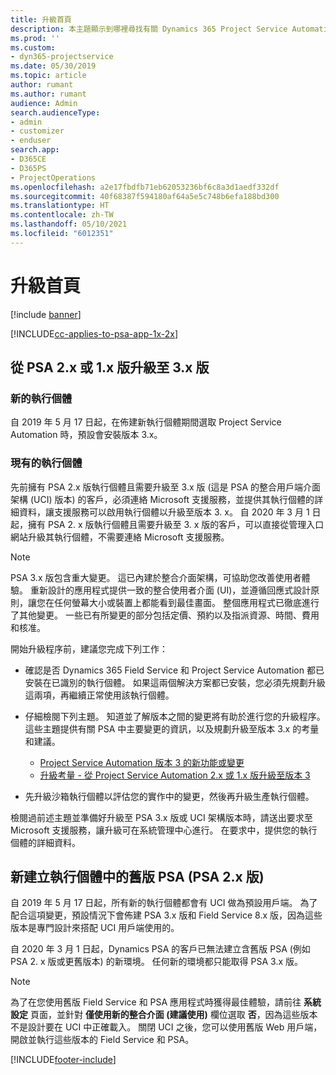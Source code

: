 ```yaml
---
title: 升級首頁
description: 本主題顯示到哪裡尋找有關 Dynamics 365 Project Service Automation 的新功能和其已變更功能的重要資訊，以及升級為最新版本的程序。
ms.prod: ''
ms.custom:
- dyn365-projectservice
ms.date: 05/30/2019
ms.topic: article
author: rumant
ms.author: rumant
audience: Admin
search.audienceType:
- admin
- customizer
- enduser
search.app:
- D365CE
- D365PS
- ProjectOperations
ms.openlocfilehash: a2e17fbdfb71eb62053236bf6c8a3d1aedf332df
ms.sourcegitcommit: 40f68387f594180af64a5e5c748b6efa188bd300
ms.translationtype: HT
ms.contentlocale: zh-TW
ms.lasthandoff: 05/10/2021
ms.locfileid: "6012351"
---
```

# <a name="upgrade-home-page"></a>升級首頁

[!include [banner](../includes/psa-now-project-operations.md)]

[!INCLUDE[cc-applies-to-psa-app-1x-2x](../includes/cc-applies-to-psa-app-1x-2x.md)]

## <a name="upgrade-from-psa-version-2x-or-1x-to-version-3x"></a>從 PSA 2.x 或 1.x 版升級至 3.x 版

### <a name="new-instances"></a>新的執行個體

自 2019 年 5 月 17 日起，在佈建新執行個體期間選取 Project Service Automation 時，預設會安裝版本 3.x。

### <a name="existing-instances"></a>現有的執行個體

先前擁有 PSA 2.x 版執行個體且需要升級至 3.x 版 (這是 PSA 的整合用戶端介面架構 (UCI) 版本) 的客戶，必須連絡 Microsoft 支援服務，並提供其執行個體的詳細資料，讓支援服務可以啟用執行個體以升級至版本 3. x。 自 2020 年 3 月 1 日起，擁有 PSA 2. x 版執行個體且需要升級至 3. x 版的客戶，可以直接從管理入口網站升級其執行個體，不需要連絡 Microsoft 支援服務。  

> [!NOTE]
> PSA 3.x 版包含重大變更。 這已內建於整合介面架構，可協助您改善使用者體驗。 重新設計的應用程式提供一致的整合使用者介面 (UI)，並遵循回應式設計原則，讓您在任何螢幕大小或裝置上都能看到最佳畫面。 整個應用程式已徹底進行了其他變更。 一些已有所變更的部分包括定價、預約以及指派資源、時間、費用和核准。

開始升級程序前，建議您完成下列工作：

- 確認是否 Dynamics 365 Field Service 和 Project Service Automation 都已安裝在已識別的執行個體。 如果這兩個解決方案都已安裝，您必須先規劃升級這兩項，再繼續正常使用該執行個體。
- 仔細檢閱下列主題。 知道並了解版本之間的變更將有助於進行您的升級程序。 這些主題提供有關 PSA 中主要變更的資訊，以及規劃升級至版本 3.x 的考量和建議。

    - [Project Service Automation 版本 3 的新功能或變更](whats-new-changed-v3.md)
    - [升級考量 - 從 Project Service Automation 2.x 或 1.x 版升級至版本 3](upgrade-v3.md)

- 先升級沙箱執行個體以評估您的實作中的變更，然後再升級生產執行個體。

檢閱過前述主題並準備好升級至 PSA 3.x 版或 UCI 架構版本時，請送出要求至 Microsoft 支援服務，讓升級可在系統管理中心進行。 在要求中，提供您的執行個體的詳細資料。

## <a name="older-versions-of-psa-psa-version-2x-in-a-newly-created-instance"></a>新建立執行個體中的舊版 PSA (PSA 2.x 版)

自 2019 年 5 月 17 日起，所有新的執行個體都會有 UCI 做為預設用戶端。 為了配合這項變更，預設情況下會佈建 PSA 3.x 版和 Field Service 8.x 版，因為這些版本是專門設計來搭配 UCI 用戶端使用的。

自 2020 年 3 月 1 日起，Dynamics PSA 的客戶已無法建立含舊版 PSA (例如 PSA 2. x 版或更舊版本) 的新環境。 任何新的環境都只能取得 PSA 3.x 版。

> [!NOTE]
> 為了在您使用舊版 Field Service 和 PSA 應用程式時獲得最佳體驗，請前往 **系統設定** 頁面，並針對 **僅使用新的整合介面 (建議使用)** 欄位選取 **否**，因為這些版本不是設計要在 UCI 中正確載入。 關閉 UCI 之後，您可以使用舊版 Web 用戶端，開啟並執行這些版本的 Field Service 和 PSA。 


[!INCLUDE[footer-include](../includes/footer-banner.md)]